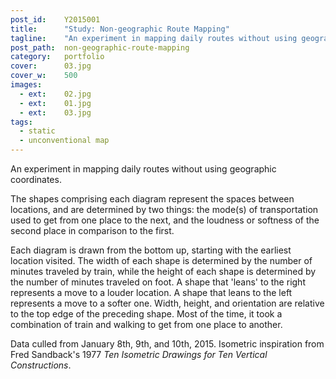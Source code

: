 ```yaml
---
post_id:    Y2015001
title:      "Study: Non-geographic Route Mapping"
tagline:    "An experiment in mapping daily routes without using geographic coordinates."
post_path:  non-geographic-route-mapping
category:   portfolio
cover:      03.jpg
cover_w:    500
images:
  - ext:    02.jpg
  - ext:    01.jpg
  - ext:    03.jpg
tags:
  - static
  - unconventional map
---
```

An experiment in mapping daily routes without using geographic coordinates. 

The shapes comprising each diagram represent the spaces between locations, and are determined by two things: the mode(s) of transportation used to get from one place to the next, and the loudness or softness of the second place in comparison to the first. 

Each diagram is drawn from the bottom up, starting with the earliest location visited. The width of each shape is determined by the number of minutes traveled by train, while the height of each shape is determined by the number of minutes traveled on foot. A shape that 'leans' to the right represents a move to a louder location. A shape that leans to the left represents a move to a softer one. Width, height, and orientation are relative to the top edge of the preceding shape. Most of the time, it took a combination of train and walking to get from one place to another. 

Data culled from January 8th, 9th, and 10th, 2015. Isometric inspiration from Fred Sandback's 1977 _Ten Isometric Drawings for Ten Vertical Constructions_.